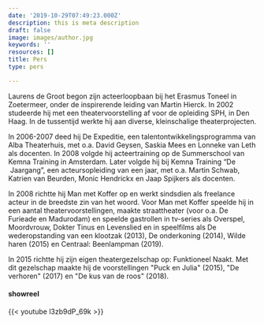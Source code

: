 ```yaml
---
date: '2019-10-29T07:49:23.000Z'
description: this is meta description
draft: false
image: images/author.jpg
keywords: ''
resources: []
title: Pers
type: pers

---
```


Laurens de Groot begon zijn acteerloopbaan bij het Erasmus Toneel in
Zoetermeer, onder de inspirerende leiding van Martin Hierck. In 2002 studeerde
hij met een theatervoorstelling af voor de opleiding SPH, in Den Haag. In de
tussentijd werkte hij aan diverse, kleinschalige theaterprojecten.

In 2006-2007 deed hij De Expeditie, een talentontwikkelingsprogramma van Alba
Theaterhuis, met o.a. David Geysen, Saskia Mees en Lonneke van Leth als
docenten. In 2008 volgde hij acteertraining op de Summerschool van Kemna
Training in Amsterdam. Later volgde hij bij Kemna Training “De  Jaargang”, een
acteursopleiding van een jaar, met o.a. Martin Schwab, Katrien van Beurden,
Monic Hendrickx en Jaap Spijkers als docenten.

In 2008 richtte hij Man met Koffer op en werkt sindsdien als freelance acteur
in de breedste zin van het woord. Voor Man met Koffer speelde hij in een aantal
theatervoorstellingen, maakte straattheater (voor o.a. De Furieade en
Madurodam) en speelde gastrollen in tv-series als Overspel, Moordvrouw, Dokter
Tinus en Levenslied en in speelfilms als De wederopstanding van een klootzak
(2013), De onderkoning (2014), Wilde haren (2015) en Centraal: Beenlampman
(2019).

In 2015 richtte hij zijn eigen theatergezelschap op: Funktioneel Naakt. Met dit
gezelschap maakte hij de voorstellingen "Puck en Julia" (2015), "De verhoren"
(2017) en "De kus van de roos" (2018).

#### showreel

{{< youtube l3zb9dP_69k >}}

